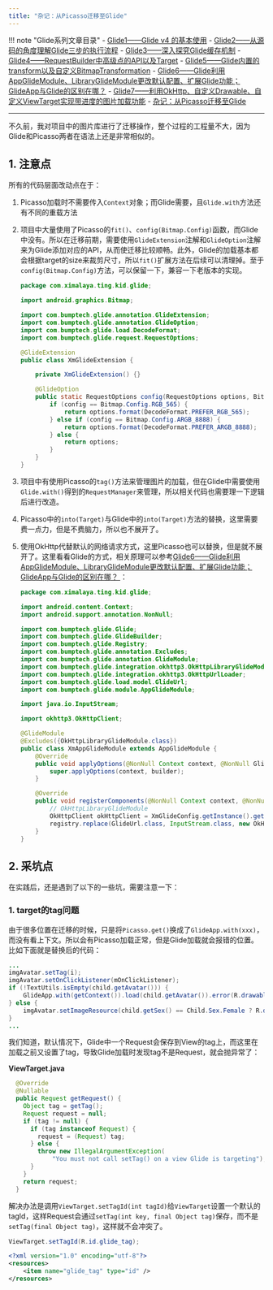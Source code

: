 ```yaml
---
title: "杂记：从Picasso迁移至Glide"
---
```


!!! note "Glide系列文章目录"
    - [Glide1——Glide v4 的基本使用](/android/3rd-library/glide1/)
    - [Glide2——从源码的角度理解Glide三步的执行流程](/android/3rd-library/glide2/)
    - [Glide3——深入探究Glide缓存机制](/android/3rd-library/glide3/)
    - [Glide4——RequestBuilder中高级点的API以及Target](/android/3rd-library/glide4/)
    - [Glide5——Glide内置的transform以及自定义BitmapTransformation](/android/3rd-library/glide5/)
    - [Glide6——Glide利用AppGlideModule、LibraryGlideModule更改默认配置、扩展Glide功能；GlideApp与Glide的区别在哪？](/android/3rd-library/glide6/)
    - [Glide7——利用OkHttp、自定义Drawable、自定义ViewTarget实现带进度的图片加载功能](/android/3rd-library/glide7/)
    - [杂记：从Picasso迁移至Glide](/android/3rd-library/migrate-to-glide/)

---

不久前，我对项目中的图片库进行了迁移操作，整个过程的工程量不大，因为Glide和Picasso两者在语法上还是非常相似的。  

## 1. 注意点

所有的代码层面改动点在于：

1. Picasso加载时不需要传入`Context`对象；而Glide需要，且`Glide.with`方法还有不同的重载方法
2. 项目中大量使用了Picasso的`fit()`、`config(Bitmap.Config)`函数，而Glide中没有。所以在迁移前期，需要使用`GlideExtension`注解和`GlideOption`注解来为Glide添加对应的API，从而使迁移比较顺畅。此外，Glide的加载基本都会根据target的size来裁剪尺寸，所以`fit()`扩展方法在后续可以清理掉。至于`config(Bitmap.Config)`方法，可以保留一下，兼容一下老版本的实现。  
    ```java
    package com.ximalaya.ting.kid.glide;

    import android.graphics.Bitmap;

    import com.bumptech.glide.annotation.GlideExtension;
    import com.bumptech.glide.annotation.GlideOption;
    import com.bumptech.glide.load.DecodeFormat;
    import com.bumptech.glide.request.RequestOptions;

    @GlideExtension
    public class XmGlideExtension {

        private XmGlideExtension() {}

        @GlideOption
        public static RequestOptions config(RequestOptions options, Bitmap.Config config) {
            if (config == Bitmap.Config.RGB_565) {
                return options.format(DecodeFormat.PREFER_RGB_565);
            } else if (config == Bitmap.Config.ARGB_8888) {
                return options.format(DecodeFormat.PREFER_ARGB_8888);
            } else {
                return options;
            }
        }
    }
    ```

3. 项目中有使用Picasso的`tag()`方法来管理图片的加载，但在Glide中需要使用`Glide.with()`得到的`RequestManager`来管理，所以相关代码也需要理一下逻辑后进行改造。
4. Picasso中的`into(Target)`与Glide中的`into(Target)`方法的替换，这里需要费一点力，但是不费脑力，所以也不展开了。
5. 使用OkHttp代替默认的网络请求方式，这里Picasso也可以替换，但是就不展开了。这里看看Glide的方式，相关原理可以参考[Glide6——Glide利用AppGlideModule、LibraryGlideModule更改默认配置、扩展Glide功能；GlideApp与Glide的区别在哪？
](/android/3rd-library/glide6/)：
    ```java
    package com.ximalaya.ting.kid.glide;

    import android.content.Context;
    import android.support.annotation.NonNull;

    import com.bumptech.glide.Glide;
    import com.bumptech.glide.GlideBuilder;
    import com.bumptech.glide.Registry;
    import com.bumptech.glide.annotation.Excludes;
    import com.bumptech.glide.annotation.GlideModule;
    import com.bumptech.glide.integration.okhttp3.OkHttpLibraryGlideModule;
    import com.bumptech.glide.integration.okhttp3.OkHttpUrlLoader;
    import com.bumptech.glide.load.model.GlideUrl;
    import com.bumptech.glide.module.AppGlideModule;

    import java.io.InputStream;

    import okhttp3.OkHttpClient;

    @GlideModule
    @Excludes({OkHttpLibraryGlideModule.class})
    public class XmAppGlideModule extends AppGlideModule {
        @Override
        public void applyOptions(@NonNull Context context, @NonNull GlideBuilder builder) {
            super.applyOptions(context, builder);
        }

        @Override
        public void registerComponents(@NonNull Context context, @NonNull Glide glide, @NonNull Registry registry) {
            // OkHttpLibraryGlideModule
            OkHttpClient okHttpClient = XmGlideConfig.getInstance().getOkHttpClient();
            registry.replace(GlideUrl.class, InputStream.class, new OkHttpUrlLoader.Factory(okHttpClient));
        }
    }

    ```

## 2. 采坑点

在实践后，还是遇到了以下的一些坑，需要注意一下：

### 1. target的tag问题

由于很多位置在迁移的时候，只是将`Picasso.get()`换成了`GlideApp.with(xxx)`，而没有看上下文。所以会有Picasso加载正常，但是Glide加载就会报错的位置。比如下面就是替换后的代码：

```java
...
imgAvatar.setTag(i);
imgAvatar.setOnClickListener(mOnClickListener);
if (!TextUtils.isEmpty(child.getAvatar())) {
    GlideApp.with(getContext()).load(child.getAvatar()).error(R.drawable.bg_place_holder_circle).into(imgAvatar);
} else {
    imgAvatar.setImageResource(child.getSex() == Child.Sex.Female ? R.drawable.ic_avatar_default_female : R.drawable.ic_avatar_default_male);
}
...
```

我们知道，默认情况下，Glide中一个Request会保存到View的tag上，而这里在加载之前又设置了tag，导致Glide加载时发现tag不是Request，就会抛异常了：

**ViewTarget.java**

```java
  @Override
  @Nullable
  public Request getRequest() {
    Object tag = getTag();
    Request request = null;
    if (tag != null) {
      if (tag instanceof Request) {
        request = (Request) tag;
      } else {
        throw new IllegalArgumentException(
            "You must not call setTag() on a view Glide is targeting");
      }
    }
    return request;
  }
```

解决办法是调用`ViewTarget.setTagId(int tagId)`给`ViewTarget`设置一个默认的tagId，这样Request会通过`setTag(int key, final Object tag)`保存，而不是`setTag(final Object tag)`，这样就不会冲突了。

```java tab="java"
ViewTarget.setTagId(R.id.glide_tag);
```

```xml tab="xml"
<?xml version="1.0" encoding="utf-8"?>
<resources>
    <item name="glide_tag" type="id" />
</resources>
```